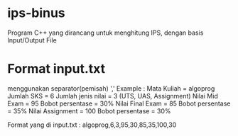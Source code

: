 # ips-binus
Program C++ yang dirancang untuk menghitung IPS, dengan basis Input/Output File 
# Format input.txt
menggunakan separator(pemisah) ','
Example :
Mata Kuliah = algoprog
Jumlah SKS = 6
Jumlah jenis nilai = 3 (UTS, UAS, Assignment)
Nilai Mid Exam = 95
Bobot persentase = 30%
Nilai Final Exam = 85
Bobot persentase = 35%
Nilai Assignment = 100
Bobot persentase = 30%

Format yang di input.txt :
algoprog,6,3,95,30,85,35,100,30
